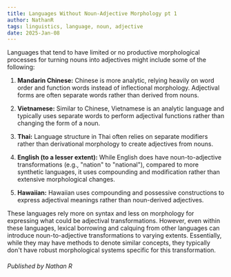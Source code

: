 ```yaml
---
title: Languages Without Noun-Adjective Morphology pt 1
author: NathanR
tags: linguistics, language, noun, adjective
date: 2025-Jan-08
---
```

Languages that tend to have limited or no productive morphological processes for turning nouns into adjectives might include some of the following:

1. **Mandarin Chinese:** Chinese is more analytic, relying heavily on word order and function words instead of inflectional morphology. Adjectival forms are often separate words rather than derived from nouns.

2. **Vietnamese:** Similar to Chinese, Vietnamese is an analytic language and typically uses separate words to perform adjectival functions rather than changing the form of a noun.

3. **Thai:** Language structure in Thai often relies on separate modifiers rather than derivational morphology to create adjectives from nouns.

4. **English (to a lesser extent):** While English does have noun-to-adjective transformations (e.g., "nation" to "national"), compared to more synthetic languages, it uses compounding and modification rather than extensive morphological changes.

5. **Hawaiian:** Hawaiian uses compounding and possessive constructions to express adjectival meanings rather than noun-derived adjectives.

These languages rely more on syntax and less on morphology for expressing what could be adjectival transformations. However, even within these languages, lexical borrowing and calquing from other languages can introduce noun-to-adjective transformations to varying extents. Essentially, while they may have methods to denote similar concepts, they typically don't have robust morphological systems specific for this transformation.




###### Published by Nathan R
